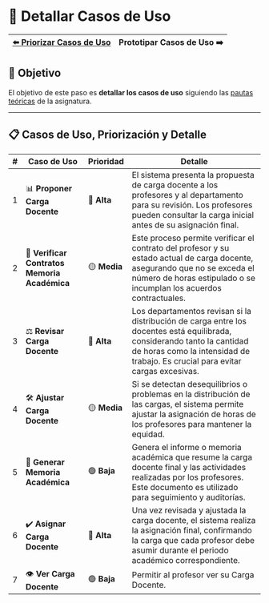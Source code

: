 # 📝 Detallar Casos de Uso

| [⬅️ Priorizar Casos de Uso](PriorizarCasosDeUso.md) | Prototipar Casos de Uso ➡️ |
|:--|--:|

## 🎯 **Objetivo**
El objetivo de este paso es **detallar los casos de uso** siguiendo las [pautas teóricas](https://github.com/mmasias/IdSw1/blob/main/temario/contenidos/Cdu.dCdU.md#c%C3%B3mo) de la asignatura.

---

## 📋 **Casos de Uso, Priorización y Detalle**  

| **#** | **Caso de Uso**                                      | **Prioridad**  | **Detalle**                                                                                                                                                                                                |  
|-------|------------------------------------------------------|----------------|------------------------------------------------------------------------------------------------------------------------------------------------------------------------------------------------------------|  
| 1     | 📊 **Proponer Carga Docente**                        | 🔴 **Alta**   | El sistema presenta la propuesta de carga docente a los profesores y al departamento para su revisión. Los profesores pueden consultar la carga inicial antes de su asignación final.                      |  
| 2     | 📜 **Verificar Contratos Memoria Académica**         | 🟡 **Media**  | Este proceso permite verificar el contrato del profesor y su estado actual de carga docente, asegurando que no se exceda el número de horas estipulado o se incumplan los acuerdos contractuales.          |  
| 3     | ⚖️ **Revisar Carga Docente**                         | 🔴 **Alta**   | Los departamentos revisan si la distribución de carga entre los docentes está equilibrada, considerando tanto la cantidad de horas como la intensidad de trabajo. Es crucial para evitar cargas excesivas. |  
| 4     | 🛠️ **Ajustar Carga Docente**                         | 🟡 **Media**  | Si se detectan desequilibrios o problemas en la distribución de las cargas, el sistema permite ajustar la asignación de horas de los profesores para mantener la equidad.                                  |  
| 5     | 📑 **Generar Memoria Académica**                     | 🟢 **Baja**   | Genera el informe o memoria académica que resume la carga docente final y las actividades realizadas por los profesores. Este documento es utilizado para seguimiento y auditorías.                        |  
| 6     | ✔️ **Asignar Carga Docente**                         | 🔴 **Alta**   | Una vez revisada y ajustada la carga docente, el sistema realiza la asignación final, confirmando la carga que cada profesor debe asumir durante el periodo académico correspondiente.                     |
| 7     | 👁️ **Ver Carga Docente**                             | 🟢 **Baja**   | Permitir al profesor ver su Carga Docente.                                                                                                                                                                 |
